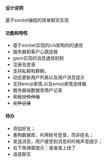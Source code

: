 #### 设计说明
基于socket编程的简单聊天实现

#### 功能和特性
- 基于socket实现的c/s架构的的通信
- 服务器和客户心跳连接
- gson实现的消息通信机制
- 注册及登录
- 支持私聊和群聊。
- 动态更新用户列表以及用户消息提示
- 支持emoji表情,以及emoji表情选择器
- 服务器端数据库用户记录
- ~~实现文件传输~~
- ~~文件记录~~

#### 待办
- 添加好友；
- 重构数据库，利用账号登录，而非姓名；
- 发送消息，用户接受到消息的时候声音提示；
- 右下角弹窗提示：谁谁谁上线了 
- 语音聊天